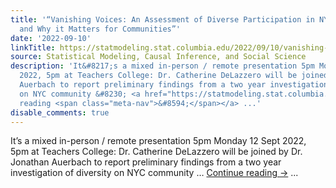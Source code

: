 ```yaml
---
title: '“Vanishing Voices: An Assessment of Diverse Participation in NYC Government
  and Why it Matters for Communities”'
date: '2022-09-10'
linkTitle: https://statmodeling.stat.columbia.edu/2022/09/10/vanishing-voices-an-assessment-of-diverse-participation-in-nyc-government-and-why-it-matters-for-communities/
source: Statistical Modeling, Causal Inference, and Social Science
description: 'It&#8217;s a mixed in-person / remote presentation 5pm Monday 12 Sept
  2022, 5pm at Teachers College: Dr. Catherine DeLazzero will be joined by Dr. Jonathan
  Auerbach to report preliminary findings from a two year investigation of diversity
  on NYC community &#8230; <a href="https://statmodeling.stat.columbia.edu/2022/09/10/vanishing-voices-an-assessment-of-diverse-participation-in-nyc-government-and-why-it-matters-for-communities/">Continue
  reading <span class="meta-nav">&#8594;</span></a> ...'
disable_comments: true
---
```

It&#8217;s a mixed in-person / remote presentation 5pm Monday 12 Sept 2022, 5pm at Teachers College: Dr. Catherine DeLazzero will be joined by Dr. Jonathan Auerbach to report preliminary findings from a two year investigation of diversity on NYC community &#8230; <a href="https://statmodeling.stat.columbia.edu/2022/09/10/vanishing-voices-an-assessment-of-diverse-participation-in-nyc-government-and-why-it-matters-for-communities/">Continue reading <span class="meta-nav">&#8594;</span></a> ...